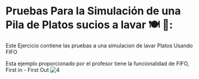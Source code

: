 # Pruebas Para la Simulación de una Pila de Platos sucios a lavar 🍽️ 💩:
Este Ejercicio contiene las pruebas a una simulacion de lavar Platos Usando FIFO

Esta ejemplo proporcionado por el profesor tiene la funcionalidad de
FIFO, First in - First Out ![4](https://github.com/JEstebanSanti/ESDAT-JORGE-SANTI/assets/78988823/9b308eff-996f-40ba-a804-e79474c02c12)
